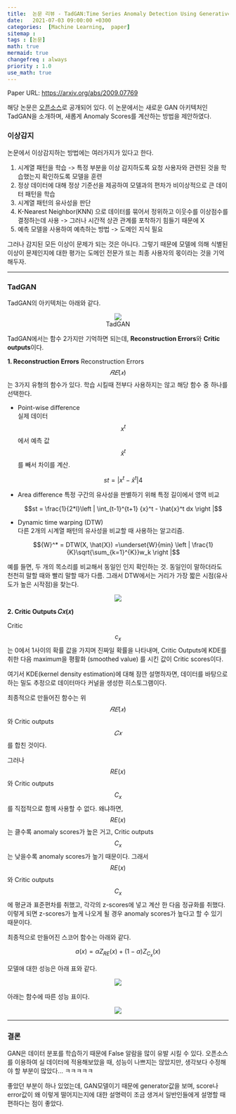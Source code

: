 ```yaml
---
title:  논문 리뷰 - TadGAN:Time Series Anomaly Detection Using Generative Adversarial Networks
date:   2021-07-03 09:00:00 +0300
categories:  [Machine Learning,  paper]
sitemap :
tags : [논문]
math: true
mermaid: true
changefreq : always
priority : 1.0
use_math: true
---
```


Paper URL: <https://arxiv.org/abs/2009.07769>

해당 논문은 [오픈소스](https://github.com/signals-dev/Orion)로 공개되어 있다.  이 논문에서는 새로운 GAN 아키텍처인 TadGAN을 소개하며, 새롭게 Anomaly Scores를 계산하는 방법을 제안하였다. 


### 이상감지 

논문에서 이상감지하는 방법에는 여러가지가 있다고 한다. 

1. 시계열 패턴을 학습 -> 특정 부분을 이상 감지하도록 요청 
사용자와 관련된 것을 학습했는지 확인하도록 모델을 훈련 
2. 정상 데이터에 대해 정상 기준선을 제공하여 모델과의 편차가 비이상적으로 큰 데이터 패턴을 학습 
3. 시계열 패턴의 유사성을 판단
4. K-Nearest Neighbor(KNN) 으로 데이터를 묶어서 정위하고 이웃수를 이상점수를 결정하는데 사용 -> 그러나 시간적 상관 관계를 포착하기 힘들기 때문에 X
5. 예측 모델을 사용하여 예측하는 방법 -> 도메인 지식 필요


그러나 감지된 모든 이상이 문제가 되는 것은 아니다. 그렇기 때문에 모델에 의해 식별된 이상이 문제인지에 대한 평가는 도메인 전문가 또는 최종 사용자의 몫이라는 것을 기억해두자. 


-------

### TadGAN 

TadGAN의 아키텍처는 아래와 같다. 

<center><img src="../../assets/images/tadgan.png" ></center> 
<center> TadGAN </center> 



TadGAN에서는 함수 2가지만 기억하면 되는데, **Reconstruction Errors**와 **Critic outputs**이다.


**1. Reconstruction Errors**
Reconstruction Errors $$𝑅𝐸(𝑥)$$는 3가지 유형의 함수가 있다. 학습 시킬때 전부다 사용하지는 않고 해당 함수 중 하나를 선택한다. 

* Point-wise difference  
실제 데이터 $$x^t$$ 에서 예측 값 $$\hat{x} ^t$$ 를 빼서 차이를 계산.

    $$st = |{x}^t - \hat{x}^t |4$$  


* Area difference
특정 구간의 유사성을 판별하기 위해 특정 길이에서 영역 비교

    $$st = \frac{1}{2*l}\left | \int_{t-1}^{t+1} {x}^t - \hat{x}^t dx \right |$$

* Dynamic time warping (DTW)  
다른 2개의 시계열 패턴의 유사성을 비교할 때 사용하는 알고리즘.

    $${W}^* = DTW(X, \hat{X}) =\underset{W}{min} \left | \frac{1}{K}\sqrt{\sum_{k=1}^{K}}w_k \right |$$

예를 들면, 두 개의 목소리를 비교해서 동일인 인지 확인하는 것. 동일인이 말하더라도 천천히 말할 때와 빨리 말할 때가 다름. 그래서 DTW에서는 거리가 가장 짧은 시점(유사도가 높은 시작점)을 찾는다.


<center><img src="../../assets/images/dtw.png" ></center> 


**2. Critic Outputs  𝐶𝑥(𝑥)**

Critic $$c_x$$는 0에서 1사이의 확률 값을 가지며 진짜일 확률을 나타내며, Critic Outputs에 KDE를 취한 다음 maximum을 평활화 (smoothed value) 를 시킨 값이 Critic scores이다.

여기서 KDE(kernel density estimation)에 대해 잠깐 설명하자면, 데이터를 바탕으로 하는 밀도 추정으로 데이터마다 커널을 생성한 히스토그램이다.


최종적으로 만들어진 함수는 위 $$𝑅𝐸(𝑥)$$ 와 Critic outputs $$𝐶𝑥$$ 를 합친 것이다.

그러나 $$RE(x)$$와 Critic outputs $$C_x$$를 직접적으로 함께 사용할 수 없다.
왜냐하면, $$RE(x)$$는 클수록 anomaly scores가 높은 거고, Critic outputs $$C_x$$는 낮을수록 anomaly scores가 높기 때문이다. 그래서 $$RE(x)$$와 Critic outputs $$C_x$$에 평균과 표준편차를 취했고, 각각의 z-scores에 넣고 계산 한 다음 정규화를 취했다. 이렇게 되면 z-scores가 높게 나오게 될 경우 anomaly scores가 높다고 할 수 있기 때문이다. 

최종적으로 만들어진 스코어 함수는 아래와 같다.

$$a(x) = αZ_{RE}(x) + (1 − α)Z_{C_{x}}(x)$$


모델애 대한 성능은 아래 표와 같다.

<center><img src="../../assets/images/tadgan_2.png" ></center> 

아래는 함수에 따른 성능 표이다. 

<center><img src="../../assets/images/tadgan_1.png" ></center> 


--------

### 결론

GAN은 데이터 분포를 학습하기 때문에 False 알람을 많이 유발 시킬 수 있다. 오픈소스를 이용하여 실 데이터에 적용해보았을 때, 성능이 나쁘지는 않았지만, 생각보다 수정해야 할 부분이 많았다... ㅋㅋㅋㅋㅋ 

좋았던 부분이 하나 있었는데, GAN모델이기 때문에 generator값을 보며, score나 error값이 왜 이렇게 떨어지는지에 대한 설명력이 조금 생겨서 일반인들에게 설명할 때 편하다는 점이 좋았다. 



